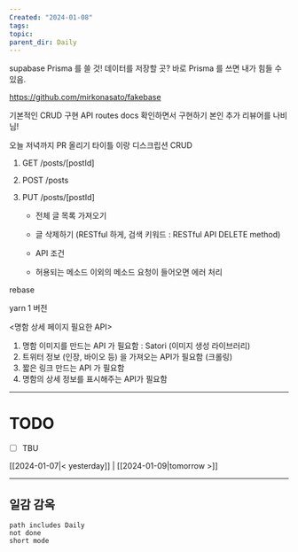 ```yaml
---
Created: "2024-01-08"
tags: 
topic: 
parent_dir: Daily
---
```

supabase
Prisma 를 쓸 것!
데이터를 저장할 곳? 
바로 Prisma 를 쓰면 내가 힘들 수 있음.

https://github.com/mirkonasato/fakebase

기본적인 CRUD 구현
API routes docs 확인하면서 구현하기 
본인 추가 리뷰어를 나비님!

오늘 저녁까지 PR 올리기 
타이틀 이랑 디스크립션 CRUD

1. GET /posts/[postId] 
2. POST /posts 
3. PUT /posts/[postId]
    
    - 전체 글 목록 가져오기
    - 글 삭제하기 (RESTful 하게, 검색 키워드 : RESTful API DELETE method)
    
	- API 조건
    - 허용되는 메소드 이외의 메소드 요청이 들어오면 에러 처리

rebase

yarn 1 버전


<명함 상세 페이지 필요한 API> 
1. 명함 이미지를 만드는 API 가 필요함 : Satori (이미지 생성 라이브러리) 
2. 트위터 정보 (인장, 바이오 등) 을 가져오는 API가 필요함 (크롤링) 
3. 짧은 링크 만드는 API 가 필요함 
4. 명함의 상세 정보를 표시해주는 API가 필요함
----
# TODO
- [ ] TBU 
  
[[2024-01-07|< yesterday]] | [[2024-01-09|tomorrow >]]  
  
---  
## 일감 감옥  
```tasks  
path includes Daily  
not done  
short mode  
```